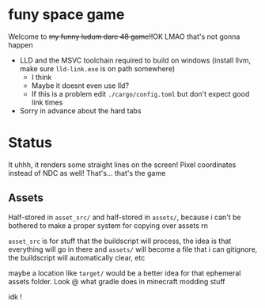 funy space game
===============

Welcome to ~~my funny ludum dare 48 game!!~~OK LMAO that's not gonna happen

* LLD and the MSVC toolchain required to build on windows (install llvm, make sure `lld-link.exe` is on path somewhere)
	* I think
	* Maybe it doesnt even use lld?
	* If this is a problem edit `./cargo/config.toml` but don't expect good link times
* Sorry in advance about the hard tabs

# Status

It uhhh, it renders some straight lines on the screen! Pixel coordinates instead of NDC as well! That's... that's the game

## Assets

Half-stored in `asset_src/` and half-stored in `assets/`, because i can't be bothered to make a proper system for copying over assets rn

`asset_src` is for stuff that the buildscript will process, the idea is that everything will go in there and `assets/` will become a file that i can gitignore, the buildscript will automatically clear, etc

maybe a location like `target/` would be a better idea for that ephemeral assets folder. Look @ what gradle does in minecraft modding stuff

idk !